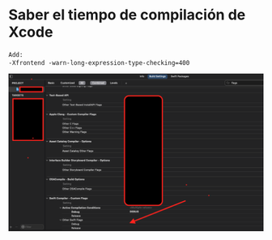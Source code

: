 # Saber el tiempo de compilación de Xcode

```
Add:
-Xfrontend -warn-long-expression-type-checking=400
```

<img src="add-flags.png" />
